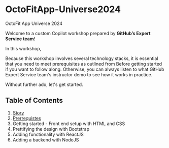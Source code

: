 # OctoFitApp-Universe2024
OctoFit App Universe 2024

Welcome to a custom Copilot workshop prepared by **GitHub’s Expert Service team**! 

In this workshop, 

Because this workshop involves several technology stacks, it is essential that you need to meet prerequisites as outlined from Before getting started if you want to follow along. Otherwise, you can always listen to what GitHub Expert Service team's instructor demo to see how it works in practice.

Without further ado, let's get started.

## Table of Contents

1. [Story](contents/1_Story)
2. [Prerrequistes](contents/2_Prerequisites)
3. Getting started - Front end setup with HTML and CSS
4. Prettifying the design with Bootstrap
5. Adding functionality with ReactJS
6. Adding a backend with NodeJS
